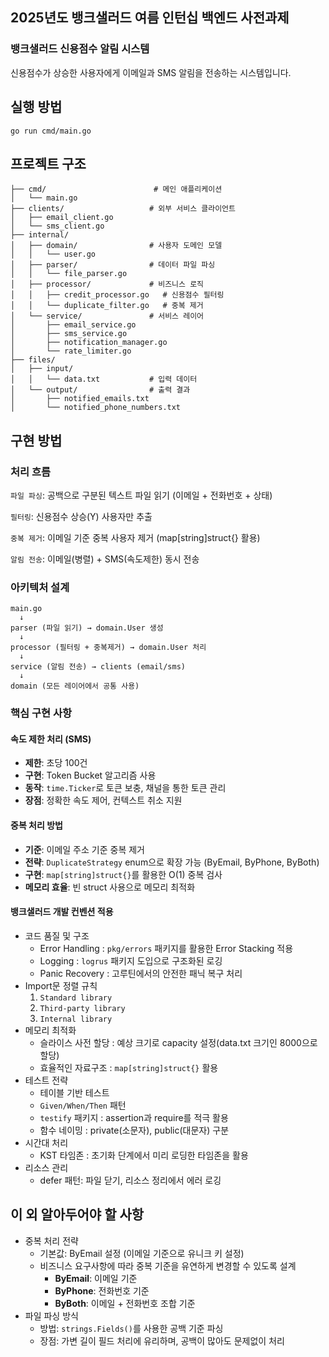 ## 2025년도 뱅크샐러드 여름 인턴십 백엔드 사전과제

### 뱅크샐러드 신용점수 알림 시스템

신용점수가 상승한 사용자에게 이메일과 SMS 알림을 전송하는 시스템입니다.

## 실행 방법

``` go run cmd/main.go ```

## 프로젝트 구조
```
├── cmd/                        # 메인 애플리케이션
│   └── main.go
├── clients/                   # 외부 서비스 클라이언트
│   ├── email_client.go
│   └── sms_client.go
├── internal/
│   ├── domain/                # 사용자 도메인 모델
│   │   └── user.go
│   ├── parser/                # 데이터 파일 파싱
│   │   └── file_parser.go
│   ├── processor/             # 비즈니스 로직
│   │   ├── credit_processor.go   # 신용점수 필터링
│   │   └── duplicate_filter.go   # 중복 제거
│   └── service/               # 서비스 레이어
│       ├── email_service.go
│       ├── sms_service.go
│       ├── notification_manager.go
│       └── rate_limiter.go
├── files/
│   ├── input/
│   │   └── data.txt           # 입력 데이터
│   └── output/                # 출력 결과
│       ├── notified_emails.txt
│       └── notified_phone_numbers.txt
```
## 구현 방법
### 처리 흐름
`파일 파싱`: 공백으로 구분된 텍스트 파일 읽기 (이메일 + 전화번호 + 상태)

`필터링`: 신용점수 상승(Y) 사용자만 추출

`중복 제거`: 이메일 기준 중복 사용자 제거 (map[string]struct{} 활용)

`알림 전송`: 이메일(병렬) + SMS(속도제한) 동시 전송

### 아키텍처 설계
```
main.go
  ↓
parser (파일 읽기) → domain.User 생성
  ↓
processor (필터링 + 중복제거) → domain.User 처리
  ↓  
service (알림 전송) → clients (email/sms)
  ↓
domain (모든 레이어에서 공통 사용)
```
### 핵심 구현 사항

#### 속도 제한 처리 (SMS)
- **제한**: 초당 100건
- **구현**: Token Bucket 알고리즘 사용
- **동작**: `time.Ticker`로 토큰 보충, 채널을 통한 토큰 관리
- **장점**: 정확한 속도 제어, 컨텍스트 취소 지원

#### 중복 처리 방법
- **기준**: 이메일 주소 기준 중복 제거
- **전략**: `DuplicateStrategy` enum으로 확장 가능 (ByEmail, ByPhone, ByBoth)
- **구현**: `map[string]struct{}`를 활용한 O(1) 중복 검사
- **메모리 효율**: 빈 struct 사용으로 메모리 최적화

#### 뱅크샐러드 개발 컨벤션 적용
- 코드 품질 및 구조
  - Error Handling : `pkg/errors` 패키지를 활용한 Error Stacking 적용
  - Logging : `logrus` 패키지 도입으로 구조화된 로깅
  - Panic Recovery : 고루틴에서의 안전한 패닉 복구 처리
- Import문 정렬 규칙
  1. `Standard library`
  2. `Third-party library`
  3. `Internal library`
- 메모리 최적화
  - 슬라이스 사전 할당 : 예상 크기로 capacity 설정(data.txt 크기인 8000으로 할당)
  - 효율적인 자료구조 : `map[string]struct{}` 활용
- 테스트 전략
  - 테이블 기반 테스트
  - `Given/When/Then` 패턴
  - `testify` 패키지 : assertion과 require를 적극 활용
  - 함수 네이밍 : private(소문자), public(대문자) 구분
- 시간대 처리
  - KST 타임존 : 초기화 단계에서 미리 로딩한 타임존을 활용
- 리소스 관리
  - defer 패턴: 파일 닫기, 리소스 정리에서 에러 로깅

## 이 외 알아두어야 할 사항
- 중복 처리 전략
  - 기본값: ByEmail 설정 (이메일 기준으로 유니크 키 설정)
  - 비즈니스 요구사항에 따라 중복 기준을 유연하게 변경할 수 있도록 설계
    - **ByEmail**: 이메일 기준
    - **ByPhone**: 전화번호 기준
    - **ByBoth**: 이메일 + 전화번호 조합 기준
- 파일 파싱 방식
  - 방법: `strings.Fields()`를 사용한 공백 기준 파싱
  - 장점: 가변 길이 필드 처리에 유리하며, 공백이 많아도 문제없이 처리


